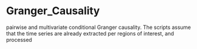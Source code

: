 # Granger_Causality


pairwise and multivariate conditional Granger causality.
The scripts assume that the time series are already extracted per regions of interest, and processed
